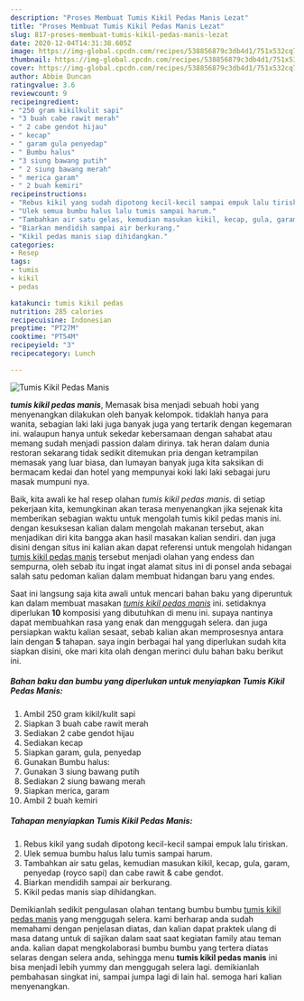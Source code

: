 ```yaml
---
description: "Proses Membuat Tumis Kikil Pedas Manis Lezat"
title: "Proses Membuat Tumis Kikil Pedas Manis Lezat"
slug: 817-proses-membuat-tumis-kikil-pedas-manis-lezat
date: 2020-12-04T14:31:38.605Z
image: https://img-global.cpcdn.com/recipes/538856879c3db4d1/751x532cq70/tumis-kikil-pedas-manis-foto-resep-utama.jpg
thumbnail: https://img-global.cpcdn.com/recipes/538856879c3db4d1/751x532cq70/tumis-kikil-pedas-manis-foto-resep-utama.jpg
cover: https://img-global.cpcdn.com/recipes/538856879c3db4d1/751x532cq70/tumis-kikil-pedas-manis-foto-resep-utama.jpg
author: Abbie Duncan
ratingvalue: 3.6
reviewcount: 9
recipeingredient:
- "250 gram kikilkulit sapi"
- "3 buah cabe rawit merah"
- " 2 cabe gendot hijau"
- " kecap"
- " garam gula penyedap"
- " Bumbu halus"
- "3 siung bawang putih"
- " 2 siung bawang merah"
- " merica garam"
- " 2 buah kemiri"
recipeinstructions:
- "Rebus kikil yang sudah dipotong kecil-kecil sampai empuk lalu tiriskan."
- "Ulek semua bumbu halus lalu tumis sampai harum."
- "Tambahkan air satu gelas, kemudian masukan kikil, kecap, gula, garam, penyedap (royco sapi) dan cabe rawit &amp; cabe gendot."
- "Biarkan mendidih sampai air berkurang."
- "Kikil pedas manis siap dihidangkan."
categories:
- Resep
tags:
- tumis
- kikil
- pedas

katakunci: tumis kikil pedas 
nutrition: 285 calories
recipecuisine: Indonesian
preptime: "PT27M"
cooktime: "PT54M"
recipeyield: "3"
recipecategory: Lunch

---
```



![Tumis Kikil Pedas Manis](https://img-global.cpcdn.com/recipes/538856879c3db4d1/751x532cq70/tumis-kikil-pedas-manis-foto-resep-utama.jpg)

<b><i>tumis kikil pedas manis</i></b>, Memasak bisa menjadi sebuah hobi yang menyenangkan dilakukan oleh banyak kelompok. tidaklah hanya para wanita, sebagian laki laki juga banyak juga yang tertarik dengan kegemaran ini. walaupun hanya untuk sekedar kebersamaan dengan sahabat atau memang sudah menjadi passion dalam dirinya. tak heran dalam dunia restoran sekarang tidak sedikit ditemukan pria dengan ketrampilan memasak yang luar biasa, dan lumayan banyak juga kita saksikan di bermacam kedai dan hotel yang mempunyai koki laki laki sebagai juru masak mumpuni nya.

Baik, kita awali ke hal resep olahan <i>tumis kikil pedas manis</i>. di setiap pekerjaan kita, kemungkinan akan terasa menyenangkan jika sejenak kita memberikan sebagian waktu untuk mengolah tumis kikil pedas manis ini. dengan kesuksesan kalian dalam mengolah makanan tersebut, akan menjadikan diri kita bangga akan hasil masakan kalian sendiri. dan juga disini dengan situs ini kalian akan dapat referensi untuk mengolah hidangan <u>tumis kikil pedas manis</u> tersebut menjadi olahan yang endess dan sempurna, oleh sebab itu ingat ingat alamat situs ini di ponsel anda sebagai salah satu pedoman kalian dalam membuat hidangan baru yang endes.




Saat ini langsung saja kita awali untuk mencari bahan baku yang diperuntuk kan dalam membuat masakan <u><i>tumis kikil pedas manis</i></u> ini. setidaknya diperlukan <b>10</b> komposisi yang dibutuhkan di menu ini. supaya nantinya dapat membuahkan rasa yang enak dan menggugah selera. dan juga persiapkan waktu kalian sesaat, sebab kalian akan memprosesnya antara lain dengan <b>5</b> tahapan. saya ingin berbagai hal yang diperlukan sudah kita siapkan disini, oke mari kita olah dengan merinci dulu bahan baku berikut ini.

<!--inarticleads1-->

##### Bahan baku dan bumbu yang diperlukan untuk menyiapkan Tumis Kikil Pedas Manis:

1. Ambil 250 gram kikil/kulit sapi
1. Siapkan 3 buah cabe rawit merah
1. Sediakan  2 cabe gendot hijau
1. Sediakan  kecap
1. Siapkan  garam, gula, penyedap
1. Gunakan  Bumbu halus:
1. Gunakan 3 siung bawang putih
1. Sediakan  2 siung bawang merah
1. Siapkan  merica, garam
1. Ambil  2 buah kemiri




<!--inarticleads2-->

##### Tahapan menyiapkan Tumis Kikil Pedas Manis:

1. Rebus kikil yang sudah dipotong kecil-kecil sampai empuk lalu tiriskan.
1. Ulek semua bumbu halus lalu tumis sampai harum.
1. Tambahkan air satu gelas, kemudian masukan kikil, kecap, gula, garam, penyedap (royco sapi) dan cabe rawit &amp; cabe gendot.
1. Biarkan mendidih sampai air berkurang.
1. Kikil pedas manis siap dihidangkan.




Demikianlah sedikit pengulasan olahan tentang bumbu bumbu <u>tumis kikil pedas manis</u> yang menggugah selera. kami berharap anda sudah memahami dengan penjelasan diatas, dan kalian dapat praktek ulang di masa datang untuk di sajikan dalam saat saat kegiatan family atau teman anda. kalian dapat mengkolaborasi bumbu bumbu yang tertera diatas selaras dengan selera anda, sehingga menu <b>tumis kikil pedas manis</b> ini bisa menjadi lebih yummy dan menggugah selera lagi. demikianlah pembahasan singkat ini, sampai jumpa lagi di lain hal. semoga hari kalian menyenangkan.

